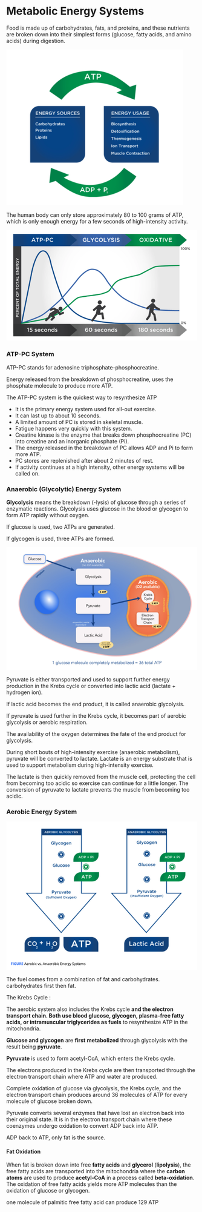 # Metabolic Energy Systems

Food is made up of carbohydrates, fats, and proteins, and these nutrients are broken down into their simplest forms \(glucose, fatty acids, and amino acids\) during digestion.

![](../.gitbook/assets/screen-shot-2021-01-19-at-11.37.08-am.png)

The human body can only store approximately 80 to 100 grams of ATP, which is only enough energy for a few seconds of high-intensity activity.

![](../.gitbook/assets/screen-shot-2021-01-19-at-2.57.44-pm.png)

### ATP-PC System

ATP-PC stands for adenosine triphosphate-phosphocreatine.

Energy released from the breakdown of phosphocreatine, uses the phosphate molecule to produce more ATP.

The ATP-PC system is the quickest way to resynthesize ATP



* It is the primary energy system used for all-out exercise.
* It can last up to about 10 seconds.
* A limited amount of PC is stored in skeletal muscle.
* Fatigue happens very quickly with this system.
* Creatine kinase is the enzyme that breaks down phosphocreatine \(PC\) into creatine and an inorganic phosphate \(Pi\).
* The energy released in the breakdown of PC allows ADP and Pi to form more ATP. 
* PC stores are replenished after about 2 minutes of rest.
* If activity continues at a high intensity, other energy systems will be called on.

### Anaerobic \(Glycolytic\) Energy System

 **Glycolysis** means the breakdown \(-lysis\) of glucose through a series of enzymatic reactions. Glycolysis uses glucose in the blood or glycogen to form ATP rapidly without oxygen. 

If glucose is used, two ATPs are generated.

If glycogen is used, three ATPs are formed.

![](../.gitbook/assets/screen-shot-2021-01-19-at-3.06.18-pm.png)

Pyruvate is either transported and used to support further energy production in the Krebs cycle or converted into lactic acid \(lactate + hydrogen ion\).

If lactic acid becomes the end product, it is called anaerobic glycolysis.

If pyruvate is used further in the Krebs cycle, it becomes part of aerobic glycolysis or aerobic respiration.

The availability of the oxygen determines the fate of the end product for glycolysis.

During short bouts of high-intensity exercise \(anaerobic metabolism\), pyruvate will be converted to lactate. Lactate is an energy substrate that is used to support metabolism during high-intensity exercise.

The lactate is then quickly removed from the muscle cell, protecting the cell from becoming too acidic so exercise can continue for a little longer. The conversion of pyruvate to lactate prevents the muscle from becoming too acidic.

### Aerobic Energy System

![](../.gitbook/assets/screen-shot-2021-01-19-at-3.14.31-pm.png)

The fuel comes from a combination of fat and carbohydrates. carbohydrates first then fat.

The Krebs Cycle : 

The aerobic system also includes the Krebs cycle **and the electron transport chain. Both use blood glucose, glycogen, plasma-free fatty acids, or intramuscular triglycerides as fuels** to resynthesize ATP in the mitochondria.

**Glucose and glycogen** are **first** **metabolized** through glycolysis with the result being **pyruvate**.

**Pyruvate** is used to form acetyl-CoA, which enters the Krebs cycle.

The electrons produced in the Krebs cycle are then transported through the electron transport chain where ATP and water are produced.

Complete oxidation of glucose via glycolysis, the Krebs cycle, and the electron transport chain produces around 36 molecules of ATP for every molecule of glucose broken down.

Pyruvate converts several enzymes that have lost an electron back into their original state. It is in the electron transport chain where these coenzymes undergo oxidation to convert ADP back into ATP.

ADP back to ATP, only fat is the source. 

#### Fat Oxidation

When fat is broken down into free **fatty acids** and **glycerol** \(**lipolysis**\), the free fatty acids are transported into the mitochondria where the **carbon atoms** are used to produce **acetyl-CoA** in a process called **beta-oxidation**. The oxidation of free fatty acids yields more ATP molecules than the oxidation of glucose or glycogen. 

one molecule of palmitic free fatty acid can produce 129 ATP

